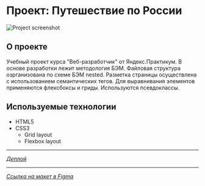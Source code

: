 # **Проект: Путешествие по России**

![Project screenshot](https://raw.githubusercontent.com/Tatty13/imgs-for-README/blob/main/travel.jpg)

## **О проекте**

Учебный проект курса "Веб-разработчик" от Яндекс.Практикум.
В основе разработки лежит методология БЭМ. Файловая структура озрганизована по схеме БЭМ nested.
Разметка страницы осуществлена с использованием семантических тегов. Для выравнивания элементов применяются флексбоксы и гриды. Используются псевдоклассы.


## **Используемые технологии**

* HTML5
* CSS3
  * Grid layout
  * Flexbox layout

---
*[Деплой](https://tatty13.github.io/russian-travel/)*

---
*[Ссылка на макет в Figma](https://www.figma.com/file/5S2WSbEFL6awjVWJ0NWL8Q/Sprint-3_-Russia-_-desktop-mobile?node-id=28503%3A0)*
